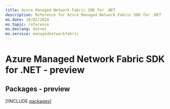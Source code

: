 ```yaml
---
title: Azure Managed Network Fabric SDK for .NET
description: Reference for Azure Managed Network Fabric SDK for .NET
ms.date: 10/02/2024
ms.topic: reference
ms.devlang: dotnet
ms.service: managednetworkfabric
---
```

# Azure Managed Network Fabric SDK for .NET - preview
## Packages - preview
[!INCLUDE [packages](managed-network-fabric-index.md)]